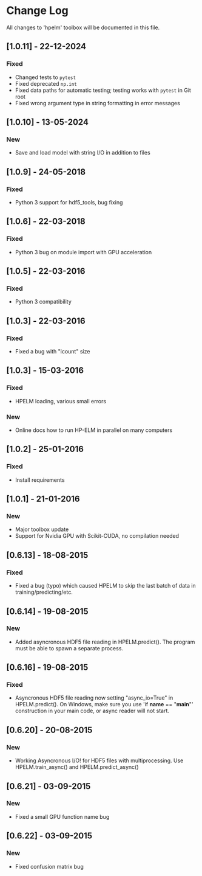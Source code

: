 # Change Log
All changes to 'hpelm' toolbox will be documented in this file.

## [1.0.11] - 22-12-2024
### Fixed
- Changed tests to `pytest`
- Fixed deprecated `np.int`
- Fixed data paths for automatic testing; testing works with `pytest` in Git root
- Fixed wrong argument type in string formatting in error messages

## [1.0.10] - 13-05-2024
### New
- Save and load model with string I/O in addition to files

## [1.0.9] - 24-05-2018
### Fixed
- Python 3 support for hdf5_tools, bug fixing

## [1.0.6] - 22-03-2018
### Fixed
- Python 3 bug on module import with GPU acceleration

## [1.0.5] - 22-03-2016
### Fixed
- Python 3 compatibility

## [1.0.3] - 22-03-2016
### Fixed
- Fixed a bug with "icount" size

## [1.0.3] - 15-03-2016
### Fixed
- HPELM loading, various small errors
### New
- Online docs how to run HP-ELM in parallel on many computers

## [1.0.2] - 25-01-2016
### Fixed
- Install requirements

## [1.0.1] - 21-01-2016
### New
- Major toolbox update
- Support for Nvidia GPU with Scikit-CUDA, no compilation needed

## [0.6.13] - 18-08-2015
### Fixed
- Fixed a bug (typo) which caused HPELM to skip the last batch of data in training/predicting/etc.

## [0.6.14] - 19-08-2015
### New
- Added asyncronous HDF5 file reading in HPELM.predict(). The program must be able to spawn a separate process.

## [0.6.16] - 19-08-2015
### Fixed
- Asyncronous HDF5 file reading now setting "async_io=True" in HPELM.predict(). On Windows, make sure you use 'if __name__ == "__main__"' construction in your main code, or async reader will not start.

## [0.6.20] - 20-08-2015
### New
- Working Asyncronous I/O! for HDF5 files with multiprocessing. Use HPELM.train_async() and HPELM.predict_async() 

## [0.6.21] - 03-09-2015
### New
- Fixed a small GPU function name bug

## [0.6.22] - 03-09-2015
### New
- Fixed confusion matrix bug

